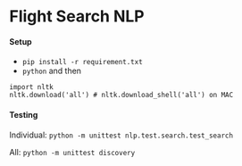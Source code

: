 # Flight Search NLP 

#### Setup
- `pip install -r requirement.txt`
- `python` and then 
```
import nltk
nltk.download('all') # nltk.download_shell('all') on MAC
``` 

#### Testing
Individual: `python -m unittest nlp.test.search.test_search`

All: `python -m unittest discovery`